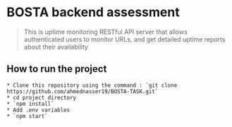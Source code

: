 # BOSTA backend assessment

> This is uptime monitoring RESTful API server that allows authenticated users to monitor URLs, and get detailed uptime reports about their availability

## How to run the project

    * Clone this repository using the command : `git clone https://github.com/ahmednasser19/BOSTA-TASK.git`
    * cd project directory
    * `npm install`
    * Add .env variables
    * `npm start`
